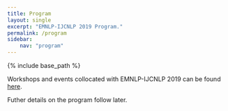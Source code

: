 ```yaml
---
title: Program
layout: single
excerpt: "EMNLP-IJCNLP 2019 Program."
permalink: /program
sidebar:
    nav: "program"
---
```

{% include base_path %}

Workshops and events collocated with EMNLP-IJCNLP 2019 can be found <a href="./workshops/">here</a>.

Futher details on the program follow later.
